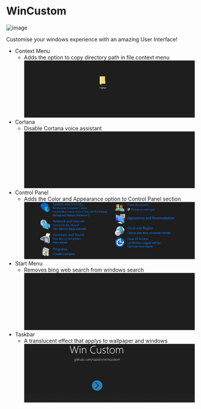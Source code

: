 # WinCustom

![image](https://i.ibb.co/LCB8gpj/unknown-1.png)

Customise your windows experience with an amazing User Interface!

- Context Menu
  - Adds the option to copy directory path in file context menu
![image](https://raw.githubusercontent.com/CazDev/WinCustom/main/WinCustom/Resources/gifs/context.gif)
- Cortana
  - Disable Cortana voice assistant
![image](https://raw.githubusercontent.com/CazDev/WinCustom/main/WinCustom/Resources/gifs/cortana.gif)
- Control Panel
  - Adds the Color and Appearance option to Control Panel section
![image](https://raw.githubusercontent.com/CazDev/WinCustom/main/WinCustom/Resources/gifs/appearance.gif)
- Start Menu
  - Removes bing web search from windows search
![image](https://raw.githubusercontent.com/CazDev/WinCustom/main/WinCustom/Resources/gifs/start-menu-bing.gif)
- Taskbar
  - A translucent effect that applys to wallpaper and windows
![image](https://raw.githubusercontent.com/CazDev/WinCustom/main/WinCustom/Resources/gifs/translucent-taskbar.gif)
